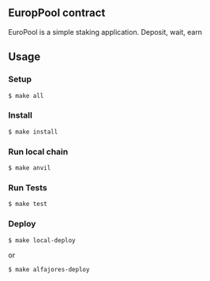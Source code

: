 ## EuropPool contract

EuroPool is a simple staking application. Deposit, wait, earn

## Usage

### Setup

```shell
$ make all
```

### Install

```shell
$ make install
```

### Run local chain

```shell
$ make anvil
```

### Run Tests

```shell
$ make test
```

### Deploy

```shell
$ make local-deploy
```

or

```shell
$ make alfajores-deploy
```
